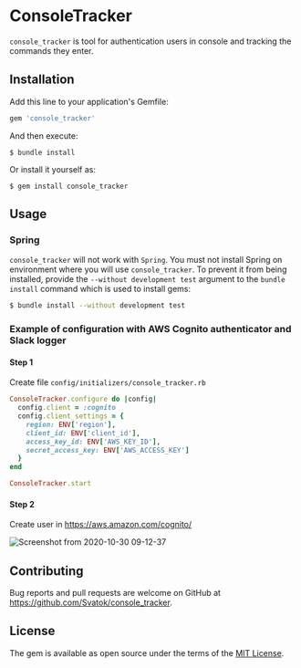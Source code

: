 # ConsoleTracker

`console_tracker` is tool for authentication users in console and tracking the commands they enter.

## Installation

Add this line to your application's Gemfile:

```ruby
gem 'console_tracker'
```

And then execute:

    $ bundle install

Or install it yourself as:

    $ gem install console_tracker

## Usage

### Spring

`console_tracker` will not work with `Spring`. You must not install Spring on environment where you will use 
`console_tracker`. To prevent it from being installed, provide the `--without development test` argument to the `bundle install` command which is used to install gems:

```bash
$ bundle install --without development test
```

### Example of configuration with AWS Cognito authenticator and Slack logger

#### Step 1

Create file `config/initializers/console_tracker.rb`

```ruby
ConsoleTracker.configure do |config|
  config.client = :cognito
  config.client_settings = {
    region: ENV['region'],
    client_id: ENV['client_id'],
    access_key_id: ENV['AWS_KEY_ID'],
    secret_access_key: ENV['AWS_ACCESS_KEY']
  }
end

ConsoleTracker.start
```

#### Step 2

Create user in https://aws.amazon.com/cognito/

![Screenshot from 2020-10-30 09-12-37](https://user-images.githubusercontent.com/18479771/97674468-416cd480-1a96-11eb-95c7-fd51912dbc4a.png)

## Contributing

Bug reports and pull requests are welcome on GitHub at https://github.com/Svatok/console_tracker.


## License

The gem is available as open source under the terms of the [MIT License](https://opensource.org/licenses/MIT).
